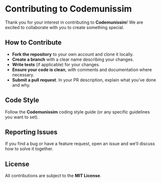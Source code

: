 # Contributing to Codemunissim

Thank you for your interest in contributing to **Codemunissim**! We are excited to collaborate with you to create something special.

## How to Contribute
- **Fork the repository** to your own account and clone it locally.
- **Create a branch** with a clear name describing your changes.
- **Write tests** (if applicable) for your changes.
- **Ensure your code is clean**, with comments and documentation where necessary.
- **Submit a pull request**. In your PR description, explain what you’ve done and why.

## Code Style
Follow the **Codemunissim** coding style guide (or any specific guidelines you want to set).

## Reporting Issues
If you find a bug or have a feature request, open an issue and we’ll discuss how to solve it together.

## License
All contributions are subject to the **MIT License**.
